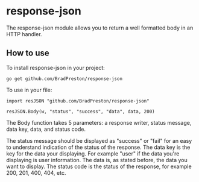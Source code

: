 # response-json
The response-json module allows you to return a well formatted body in an HTTP handler.

## How to use
To install response-json in your project:
```
go get github.com/BradPreston/response-json
```

To use in your file:
```
import resJSON "github.com/BradPreston/response-json"

resJSON.Body(w, "status", "success", "data", data, 200)
```

The Body function takes 5 parameters: a response writer, status message, data key, data, and status code.

The status message should be displayed as "success" or "fail" for an easy to understand indication of the status of the response. The data key is the key for the data your displaying. For example "user" if the data you're displaying is user information. The data is, as stated before, the data you want to display. The status code is the status of the response, for example 200, 201, 400, 404, etc.